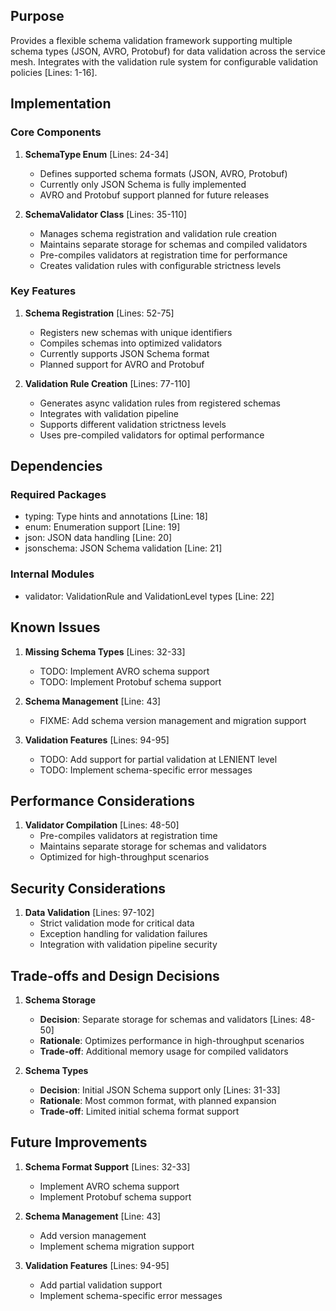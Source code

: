## Purpose

Provides a flexible schema validation framework supporting multiple schema types (JSON, AVRO, Protobuf) for data validation across the service mesh. Integrates with the validation rule system for configurable validation policies [Lines: 1-16].

## Implementation

### Core Components

1. **SchemaType Enum** [Lines: 24-34]

   - Defines supported schema formats (JSON, AVRO, Protobuf)
   - Currently only JSON Schema is fully implemented
   - AVRO and Protobuf support planned for future releases

2. **SchemaValidator Class** [Lines: 35-110]
   - Manages schema registration and validation rule creation
   - Maintains separate storage for schemas and compiled validators
   - Pre-compiles validators at registration time for performance
   - Creates validation rules with configurable strictness levels

### Key Features

1. **Schema Registration** [Lines: 52-75]

   - Registers new schemas with unique identifiers
   - Compiles schemas into optimized validators
   - Currently supports JSON Schema format
   - Planned support for AVRO and Protobuf

2. **Validation Rule Creation** [Lines: 77-110]
   - Generates async validation rules from registered schemas
   - Integrates with validation pipeline
   - Supports different validation strictness levels
   - Uses pre-compiled validators for optimal performance

## Dependencies

### Required Packages

- typing: Type hints and annotations [Line: 18]
- enum: Enumeration support [Line: 19]
- json: JSON data handling [Line: 20]
- jsonschema: JSON Schema validation [Line: 21]

### Internal Modules

- validator: ValidationRule and ValidationLevel types [Line: 22]

## Known Issues

1. **Missing Schema Types** [Lines: 32-33]

   - TODO: Implement AVRO schema support
   - TODO: Implement Protobuf schema support

2. **Schema Management** [Line: 43]

   - FIXME: Add schema version management and migration support

3. **Validation Features** [Lines: 94-95]
   - TODO: Add support for partial validation at LENIENT level
   - TODO: Implement schema-specific error messages

## Performance Considerations

1. **Validator Compilation** [Lines: 48-50]
   - Pre-compiles validators at registration time
   - Maintains separate storage for schemas and validators
   - Optimized for high-throughput scenarios

## Security Considerations

1. **Data Validation** [Lines: 97-102]
   - Strict validation mode for critical data
   - Exception handling for validation failures
   - Integration with validation pipeline security

## Trade-offs and Design Decisions

1. **Schema Storage**

   - **Decision**: Separate storage for schemas and validators [Lines: 48-50]
   - **Rationale**: Optimizes performance in high-throughput scenarios
   - **Trade-off**: Additional memory usage for compiled validators

2. **Schema Types**
   - **Decision**: Initial JSON Schema support only [Lines: 31-33]
   - **Rationale**: Most common format, with planned expansion
   - **Trade-off**: Limited initial schema format support

## Future Improvements

1. **Schema Format Support** [Lines: 32-33]

   - Implement AVRO schema support
   - Implement Protobuf schema support

2. **Schema Management** [Line: 43]

   - Add version management
   - Implement schema migration support

3. **Validation Features** [Lines: 94-95]
   - Add partial validation support
   - Implement schema-specific error messages
